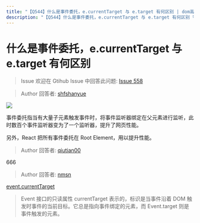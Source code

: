 ```yaml
---
title: "【Q544】什么是事件委托，e.currentTarget 与 e.target 有何区别 | dom高频面试题"
description: "【Q544】什么是事件委托，e.currentTarget 与 e.target 有何区别 字节跳动面试题、阿里腾讯面试题、美团小米面试题。"
---
```


# 什么是事件委托，e.currentTarget 与 e.target 有何区别

> Issue
> 欢迎在 Gtihub Issue 中回答此问题: [Issue 558](https://github.com/shfshanyue/Daily-Question/issues/558)

> Author
> 回答者: [shfshanyue](https://github.com/shfshanyue)

![](https://static.shanyue.tech/images/23-02-11/clipboard-0095.c66057.webp)

事件委托指当有大量子元素触发事件时，将事件监听器绑定在父元素进行监听，此时数百个事件监听器变为了一个监听器，提升了网页性能。

另外，React 把所有事件委托在 Root Element，用以提升性能。

> Author
> 回答者: [qiutian00](https://github.com/qiutian00)

666

> Author
> 回答者: [nmsn](https://github.com/nmsn)

[event.currentTarget](https://developer.mozilla.org/zh-CN/docs/Web/API/Event/currentTarget)

> Event 接口的只读属性 currentTarget 表示的，标识是当事件沿着 DOM 触发时事件的当前目标。它总是指向事件绑定的元素，而 Event.target 则是事件触发的元素。
